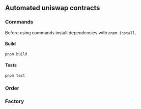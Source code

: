 ## Automated uniswap contracts

### Commands

Before using commands install dependencies with `pnpm install`.

#### Build

```sh
pnpm build
```

#### Tests

```sh
pnpm test
```

### Order

### Factory
